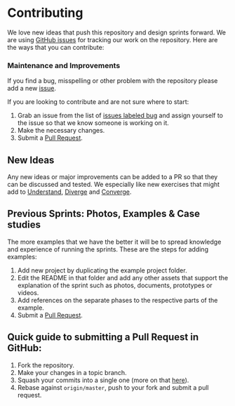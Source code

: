 # Contributing

We love new ideas that push this repository and design sprints forward. We are using [GitHub issues](https://github.com/messystudio/design-sprint/issues/) for tracking our work on the repository. Here are the ways that you can contribute:

### Maintenance and Improvements

If you find a bug, misspelling or other problem with the repository please add a new [issue](https://github.com/messystudio/design-sprint/issues/new).

If you are looking to contribute and are not sure where to start:

1. Grab an issue from the list of [issues labeled bug](https://github.com/messystudio/design-sprint/labels/bug) and assign yourself to the issue so that we know someone is working on it. 
2. Make the necessary changes.
3. Submit a [Pull Request](contributing.md#quick-guide-to-submitting-a-pull-request-in-github).

## New Ideas

Any new ideas or major improvements can be added to a PR so that they can be discussed and tested. We especially like new exercises that might add to [Understand](https://github.com/messystudio/design-sprint/tree/master/1-Understand), [Diverge](https://github.com/messystudio/design-sprint/tree/master/2-Diverge) and [Converge](https://github.com/messystudio/design-sprint/tree/master/3-Converge).

## Previous Sprints: Photos, Examples & Case studies

The more examples that we have the better it will be to spread knowledge and experience of running the sprints. These are the steps for adding examples:

1. Add new project by duplicating the example project folder.
2. Edit the README in that folder and add any other assets that support the explanation of the sprint such as photos, documents, prototypes or videos.
3. Add references on the separate phases to the respective parts of the example.
4. Submit a [Pull Request](contributing.md#quick-guide-to-submitting-a-pull-request-in-github).

## Quick guide to submitting a Pull Request in GitHub:

1. Fork the repository.
2. Make your changes in a topic branch.
3. Squash your commits into a single one \(more on that [here](http://gitready.com/advanced/2009/02/10/squashing-commits-with-rebase.html)\).
4. Rebase against `origin/master`, push to your fork and submit a pull request.

